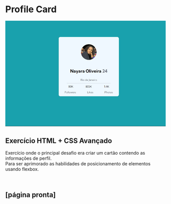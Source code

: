 # Profile Card

![preview](./.github/image.profile.card.jpeg)

## Exercício HTML + CSS Avançado 

Exercício onde o principal desafio era criar um cartão contendo as informações de perfil. <br>
Para ser aprimorado as habilidades de posicionamento de elementos usando flexbox.

<br>


## [página pronta] 
